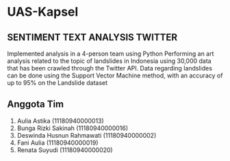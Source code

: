 # UAS-Kapsel
## SENTIMENT TEXT ANALYSIS TWITTER 
Implemented analysis in a 4-person team using Python Performing an art analysis related to the topic of landslides in
Indonesia using 30,000 data that has been crawled through the Twitter API. Data regarding landslides can be done using the
Support Vector Machine method, with an accuracy of up to 95% on the Landslide dataset
## Anggota Tim
1. Aulia Astika (11180940000013)
2. Bunga Rizki Sakinah (11180940000016)
3. Deswinda Husnun Rahmawati (11180940000002)
4. Fani Aulia (11180940000019)
5. Renata Suyudi (11180940000020)
